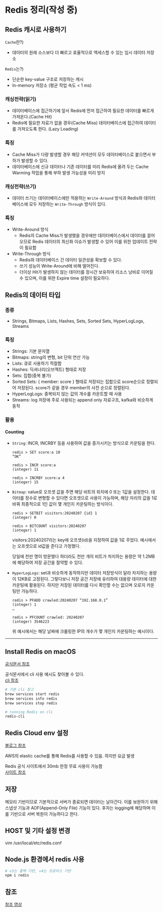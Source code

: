 # Redis 정리(작성 중)

## Redis 캐시로 사용하기
`Cache`란?)

- 데이터의 원래 소스보다 더 빠르고 효율적으로 엑세스할 수 있는 임시 데이터 저장소

`Redis`는?)

- 단순한 key-value 구조로 저장하는 캐시
- In-memory 저장소 (평균 작업 속도 < 1 ms)

### 캐싱전략(읽기)

- 데이터베이스에 접근하기에 앞서 Redis에 먼저 접근하여 필요한 데이터를 빠르게 가져온다.(Cache Hit)
- Redis에 필요한 자료가 없을 경우(Cache Miss) 데이터베이스에 접근하여 데이터를 가져오도록 한다. (Lazy Loading)

### 특징

- Cache Miss가 다량 발생할 경우 해당 커넥션이 모두 데이터베이스로 붙으면서 부하가 발생할 수 있다.
- 데이터베이스에 신규 데이터나 기존 데이터를 미리 Redis에 올려 두는 Cache Warming 작업을 통해 부하 발생 가능성을 미리 방지

### 캐싱전략(쓰기)

- 데이터 쓰기는 데이터베이스에만 적용하는 `Write-Around` 방식과 Redis와 데이터베이스에 모두 저장하는 `Write-Through` 방식이 있다.

### 특징

- Write-Around 방식
    - Redis의 Cache Miss가 발생했을 경우에만 데이터베이스에서 데이터를 끌어오므로 Redis 데이터의 최신화 이슈가 발생할 수 있어 이를 위한 업데이트 전략이 필요함
- Write-Through 방식
    - Redis와 데이터베이스 간 데이터 일관성을 확보할 수 있다.
    - 쓰기 성능이 Write-Around에 비해 떨어진다.
    - 더이상 Hit가 발생하지 않는 데이터를 장시간 보유하여 리소스 낭비로 이어질 수 있으며, 이를 위한 Expire time 설정이 필요하다.

## Redis의 데이터 타입

### 종류

- Strings, Bitmaps, Lists, Hashes, Sets, Sorted Sets, HyperLogLogs, Streams

### 특징

- Strings: 기본 문자열
- Bitmaps: string의 변형, bit 단위 연산 가능
- Lists: 큐로 사용하기 적절함
- Hashes: 딕셔너리(오브젝트) 형태로 저장
- Sets: 집합(중복 불가)
- Sorted Sets: { member: score } 형태로 저장되는 집합으로 score순으로 정렬되어 저장된다. score가 같을 경우 member의 사전 순으로 정렬된다.
- HyperLogLogs: 중복되지 않는 값의 개수를 카운트할 때 사용
- Streams: log 저장에 주로 사용되는 append only 자료구조, kafka와 비슷하게 동작

### 활용

#### Counting
- `String`: INCR, INCRBY 등을 사용하여 값을 증가시키는 방식으로 카운팅을 한다.  

      redis > SET score:a 10
      ”OK”
      
      redis > INCR score:a
      (integer) 11
      
      redis > INCRBY score:a 4
      (integer) 15
    
- `Bitmap`: value로 오프셋 값을 주면 해당 비트의 위치에 0 또는 1값을 설정한다. 데이터를 정수로 변형할 수 있다면 오프셋으로 사용이 가능하며, 해당 자리의 값을 1로 바꿔 최종적으로 1인 값이 몇 개인지 카운팅하는 방식이다.  
        
      redis > SETBIT visitors:20240207 {id} 1
      (integer) 0
      
      redis > BITCOUNT visitors:20240207
      (integer) 1
        
  visitors:20240207라는 key에 오프셋(id)을 지정하여 값을 1로 주었다. 예시에서는 오프셋으로 id값을 준다고 가정했다.  
  
  당일에 천만 명이 방문했다 하더라도 천만 개의 비트가 차지하는 용량은 약 1.2MB에 해당하여 저장 공간을 절약할 수 있다.

- `HyperLogLogs`: set과 비슷하게 동작하지만 데이터 저장방식이 달라 차지하는 용량이 12KB로 고정된다. 그렇다보니 저장 공간 저장에 유리하여 대용량 데이터에 대한 카운팅에 활용된다. 하지만 저장된 데이터를 다시 확인할 수는 없으며 오로지 카운팅만 가능하다.  
        
      redis > PFADD crawled:20240207 “192.168.0.1”
      (integer) 1
      …
      
      redis > PFCOUNT crawled: 20240207
      (integer) 3546223
        
  위 예시에서는 해당 날짜에 크롤링한 IP의 개수가 몇 개인지 카운팅하는 예시이다.

---

## Install Redis on macOS
[공식문서 참조](https://redis.io/docs/getting-started/installation/install-redis-on-mac-os/)

공식문서에서 cli 사용 예시도 찾아볼 수 있다.  
[cli 참조](https://redis.io/docs/ui/cli/)

```zsh
# 기본 cli 참고
brew services start redis
brew services info redis
brew services stop redis

# running Redis on cli
redis-cli
```

## Redis Cloud env 설정
[블로그 참조](https://inpa.tistory.com/entry/REDIS-%F0%9F%93%9A-Redis%EB%A5%BC-%ED%81%B4%EB%9D%BC%EC%9A%B0%EB%93%9C%EB%A1%9C-%EC%82%AC%EC%9A%A9%ED%95%98%EC%9E%90-Redislabs)

AWS의 elastic cache를 통해 Redis를 사용할 수 있음. 하지만 요금 발생  

Redis 공식 사이트에서 30mb 한정 무료 사용이 가능함  
[사이트 참조](https://redis.com/redis-enterprise-cloud/overview/)  

## 저장
메모리 기반이므로 기본적으로 서버가 종료되면 데이터는 날아간다. 이를 보완하기 위해 스냅샷 기능과 AOF(Append-Only File) 기능이 있다. 후자는 logging에 해당하며 이를 기반으로 서버 복원이 가능하다고 한다.  

## HOST 및 기타 설정 변경
vim /usr/local/etc/redis.conf


## Node.js 환경에서 redis 사용

```zsh
# v3는 콜백 기반, v4는 프로미스 기반
npm i redis 
```



## 참조
[참조 영상](https://www.youtube.com/watch?v=92NizoBL4uA)

